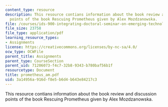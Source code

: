 ```yaml
---
content_type: resource
description: This resource contians information about the book review and discussion
  points of the book Rescuing Prometheus given by Alex Mozdzanowska.
file: /courses/ids-900-integrating-doctoral-seminar-on-emerging-technologies-fall-2005/3a14956a916df8e5b6d4b643e84217c3_prometheus_am.pdf
file_size: 23758
file_type: application/pdf
learning_resource_types:
- Assignments
license: https://creativecommons.org/licenses/by-nc-sa/4.0/
ocw_type: OCWFile
parent_title: Assignments
parent_type: CourseSection
parent_uid: 71206073-f4c7-32b8-9343-b780baf56b1f
resourcetype: Document
title: prometheus_am.pdf
uid: 3a14956a-916d-f8e5-b6d4-b643e84217c3
---
```

This resource contians information about the book review and discussion points of the book Rescuing Prometheus given by Alex Mozdzanowska.
